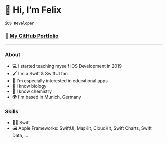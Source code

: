 # 👋 Hi, I’m Felix

**`iOS Developer`**

### 💼 **[My GitHub Portfolio](https://github.com/felixleitenberger/iOS-Developer-Portfolio)**

---

### About
- 💻 I started teaching myself iOS Development in 2019
- 🖌️ I'm a Swift & SwiftUI fan
- 📱 I'm especially interested in educational apps
- 🐘 I know biology
- 🧪 I know chemistry
- 🌍  I'm based in Munich, Germany

 ### Skills
- 🐦‍🔥 Swift
- 🖼️ Apple Frameworks: SwiftUI, MapKit, CloudKit, Swift Charts, Swift Data, ...
